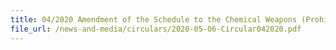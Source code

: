 ```yaml
---
title: 04/2020 Amendment of the Schedule to the Chemical Weapons (Prohibition) Act
file_url: /news-and-media/circulars/2020-05-06-Circular042020.pdf
---
```

